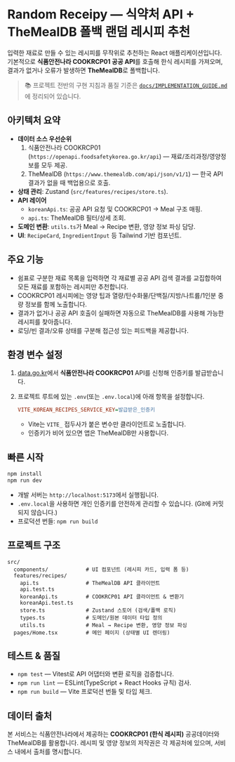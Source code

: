 # Random Receipy — 식약처 API + TheMealDB 폴백 랜덤 레시피 추천

입력한 재료로 만들 수 있는 레시피를 무작위로 추천하는 React 애플리케이션입니다. 기본적으로 **식품안전나라 COOKRCP01 공공 API**를 호출해 한식 레시피를 가져오며, 결과가 없거나 오류가 발생하면 **TheMealDB**로 폴백합니다.

> 📚 프로젝트 전반의 구현 지침과 품질 기준은 [`docs/IMPLEMENTATION_GUIDE.md`](docs/IMPLEMENTATION_GUIDE.md)에 정리되어 있습니다.

## 아키텍처 요약

- **데이터 소스 우선순위**
  1. 식품안전나라 COOKRCP01 (`https://openapi.foodsafetykorea.go.kr/api`) — 재료/조리과정/영양정보를 모두 제공.
  2. TheMealDB (`https://www.themealdb.com/api/json/v1/1`) — 한국 API 결과가 없을 때 백업용으로 호출.
- **상태 관리**: Zustand (`src/features/recipes/store.ts`).
- **API 레이어**
  - `koreanApi.ts`: 공공 API 요청 및 COOKRCP01 → Meal 구조 매핑.
  - `api.ts`: TheMealDB 필터/상세 조회.
- **도메인 변환**: `utils.ts`가 Meal → Recipe 변환, 영양 정보 파싱 담당.
- **UI**: `RecipeCard`, `IngredientInput` 등 Tailwind 기반 컴포넌트.

## 주요 기능

- 쉼표로 구분한 재료 목록을 입력하면 각 재료별 공공 API 검색 결과를 교집합하여 모든 재료를 포함하는 레시피만 추천합니다.
- COOKRCP01 레시피에는 영양 팁과 열량/탄수화물/단백질/지방/나트륨/1인분 중량 정보를 함께 노출합니다.
- 결과가 없거나 공공 API 호출이 실패하면 자동으로 TheMealDB를 사용해 가능한 레시피를 찾아줍니다.
- 로딩/빈 결과/오류 상태를 구분해 접근성 있는 피드백을 제공합니다.

## 환경 변수 설정

1. [data.go.kr](https://www.data.go.kr/)에서 **식품안전나라 COOKRCP01** API를 신청해 인증키를 발급받습니다.
2. 프로젝트 루트에 있는 `.env`(또는 `.env.local`)에 아래 항목을 설정합니다.

   ```ini
   VITE_KOREAN_RECIPES_SERVICE_KEY=발급받은_인증키
   ```

   - Vite는 `VITE_` 접두사가 붙은 변수만 클라이언트로 노출합니다.
   - 인증키가 비어 있으면 앱은 TheMealDB만 사용합니다.

## 빠른 시작

```bash
npm install
npm run dev
```

- 개발 서버는 `http://localhost:5173`에서 실행됩니다.
- `.env.local`을 사용하면 개인 인증키를 안전하게 관리할 수 있습니다. (Git에 커밋되지 않습니다.)
- 프로덕션 번들: `npm run build`

## 프로젝트 구조

```
src/
  components/            # UI 컴포넌트 (레시피 카드, 입력 폼 등)
  features/recipes/
    api.ts               # TheMealDB API 클라이언트
    api.test.ts
    koreanApi.ts         # COOKRCP01 API 클라이언트 & 변환기
    koreanApi.test.ts
    store.ts             # Zustand 스토어 (검색/폴백 로직)
    types.ts             # 도메인/원본 데이터 타입 정의
    utils.ts             # Meal → Recipe 변환, 영양 정보 파싱
  pages/Home.tsx         # 메인 페이지 (상태별 UI 렌더링)
```

## 테스트 & 품질

- `npm test` — Vitest로 API 어댑터와 변환 로직을 검증합니다.
- `npm run lint` — ESLint(TypeScript + React Hooks 규칙) 검사.
- `npm run build` — Vite 프로덕션 번들 및 타입 체크.

## 데이터 출처

본 서비스는 식품안전나라에서 제공하는 **COOKRCP01 (한식 레시피)** 공공데이터와 TheMealDB를 활용합니다. 레시피 및 영양 정보의 저작권은 각 제공처에 있으며, 서비스 내에서 출처를 명시합니다.
